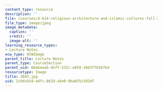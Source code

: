 ```yaml
---
content_type: resource
description: ''
file: /courses/4-614-religious-architecture-and-islamic-cultures-fall-2002/2cbdcb5de8fc8619abe09ba055c592df_3043.jpg
file_type: image/jpeg
image_metadata:
  caption: ''
  credit: ''
  image-alt: ''
learning_resource_types:
- Lecture Notes
ocw_type: OCWImage
parent_title: Lecture Notes
parent_type: CourseSection
parent_uid: 68abeaab-4eff-532c-e858-18d3ffb567bd
resourcetype: Image
title: 3043.jpg
uid: 2cbdcb5d-e8fc-8619-abe0-9ba055c592df
---
```

